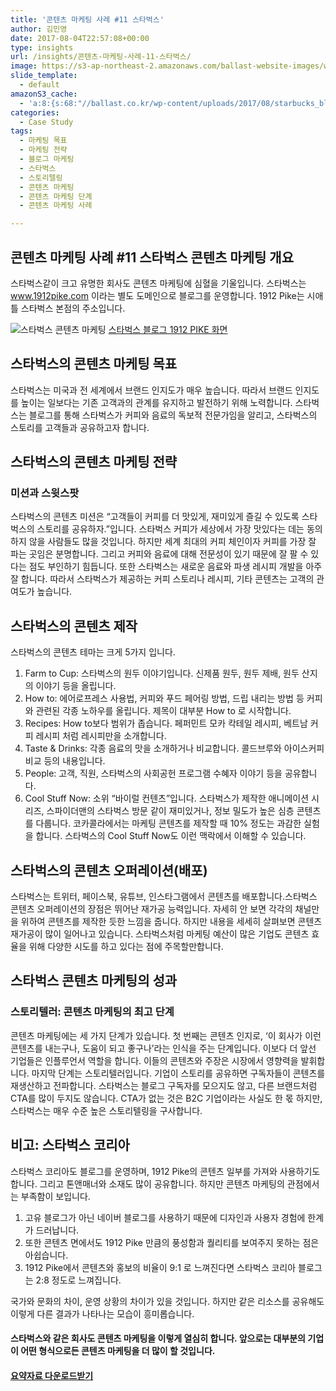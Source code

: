 ```yaml
---
title: '콘텐츠 마케팅 사례 #11 스타벅스'
author: 김민영
date: 2017-08-04T22:57:08+00:00
type: insights
url: /insights/콘텐츠-마케팅-사례-11-스타벅스/
image: https://s3-ap-northeast-2.amazonaws.com/ballast-website-images/wp-content/uploads/2017/08/15105951/Screen-Shot-2017-08-04-at-2.30.20-PM.png
slide_template:
  - default
amazonS3_cache:
  - 'a:8:{s:68:"//ballast.co.kr/wp-content/uploads/2017/08/starbucks_blog_screen.png";i:52796;s:118:"//s3-ap-northeast-2.amazonaws.com/ballast-website-images/wp-content/uploads/2017/08/15105953/starbucks_blog_screen.png";i:52796;s:83:"//ballast.co.kr/wp-content/uploads/2017/08/Screen-Shot-2017-08-04-at-2.30.20-PM.png";i:52799;s:133:"//s3-ap-northeast-2.amazonaws.com/ballast-website-images/wp-content/uploads/2017/08/15105951/Screen-Shot-2017-08-04-at-2.30.20-PM.png";i:52799;s:63:"//ballast.co.kr/wp-content/uploads/2017/08/case11-starbucks.pdf";i:52801;s:72:"//www.ballast.co.kr/wp-content/uploads/2017/08/starbucks_blog_screen.png";i:52796;s:87:"//www.ballast.co.kr/wp-content/uploads/2017/08/Screen-Shot-2017-08-04-at-2.30.20-PM.png";i:52799;s:67:"//www.ballast.co.kr/wp-content/uploads/2017/08/case11-starbucks.pdf";i:52801;}'
categories:
  - Case Study
tags:
  - 마케팅 목표
  - 마케팅 전략
  - 블로그 마케팅
  - 스타벅스
  - 스토리텔링
  - 콘텐츠 마케팅
  - 콘텐츠 마케팅 단계
  - 콘텐츠 마케팅 사례

---
```


## 콘텐츠 마케팅 사례 #11 스타벅스 콘텐츠 마케팅 개요
스타벅스같이 크고 유명한 회사도 콘텐츠 마케팅에 심혈을 기울입니다. 스타벅스는 www.1912pike.com 이라는 별도 도메인으로 블로그를 운영합니다. 1912 Pike는 시애틀 스타벅스 본점의 주소입니다.

![스타벅스 콘텐츠 마케팅](http://s3-ap-northeast-2.amazonaws.com/ballast-website-images/wp-content/uploads/2017/08/15105953/starbucks_blog_screen.png)
[스타벅스 블로그 1912 PIKE 화면](https://www.1912pike.com)

## 스타벅스의 콘텐츠 마케팅 목표
스타벅스는 미국과 전 세계에서 브랜드 인지도가 매우 높습니다. 따라서 브랜드 인지도를 높이는 일보다는 기존 고객과의 관계를 유지하고 발전하기 위해 노력합니다. 스타벅스는 블로그를 통해 스타벅스가 커피와 음료의 독보적 전문가임을 알리고, 스타벅스의 스토리를 고객들과 공유하고자 합니다.


## 스타벅스의 콘텐츠 마케팅 전략

### 미션과 스윗스팟
스타벅스의 콘텐츠 미션은 &#8220;고객들이 커피를 더 맛있게, 재미있게 즐길 수 있도록 스타벅스의 스토리를 공유하자.&#8221;입니다. 스타벅스 커피가 세상에서 가장 맛있다는 데는 동의하지 않을 사람들도 많을 것입니다. 하지만 세계 최대의 커피 체인이자 커피를 가장 잘 파는 곳임은 분명합니다. 그리고 커피와 음료에 대해 전문성이 있기 때문에 잘 팔 수 있다는 점도 부인하기 힘듭니다. 또한 스타벅스는 새로운 음료와 파생 레시피 개발을 아주 잘 합니다. 따라서 스타벅스가 제공하는 커피 스토리나 레시피, 기타 콘텐츠는 고객의 관여도가 높습니다.

## 스타벅스의 콘텐츠 제작
스타벅스의 콘텐츠 테마는 크게 5가지 입니다.

  1. Farm to Cup: 스타벅스의 원두 이야기입니다. 신제품 원두, 원두 제배, 원두 산지의 이야기 등을 올립니다.
  2. How to: 에어로프레스 사용법, 커피와 푸드 페어링 방법, 드립 내리는 방법 등 커피와 관련된 각종 노하우를 올립니다. 제목이 대부분 How to 로 시작합니다.
  3. Recipes: How to보다 범위가 좁습니다. 페퍼민트 모카 칵테일 레시피, 베트남 커피 레시피 처럼 레시피만을 소개합니다.
  4. Taste & Drinks: 각종 음료의 맛을 소개하거나 비교합니다. 콜드브루와 아이스커피 비교 등의 내용입니다.
  5. People: 고객, 직원, 스타벅스의 사회공헌 프로그램 수혜자 이야기 등을 공유합니다.
  6. Cool Stuff Now: 소위 &#8220;바이럴 컨텐츠&#8221;입니다. 스타벅스가 제작한 애니메이션 시리즈, 스파이더맨의 스타벅스 방문 같이 재미있거나, 정보 밀도가 높은 심층 콘텐츠를 다룹니다. 코카콜라에서는 마케팅 콘텐츠를 제작할 때 10% 정도는 과감한 실험을 합니다. 스타벅스의 Cool Stuff Now도 이런 맥락에서 이해할 수 있습니다.

## 스타벅스의 콘텐츠 오퍼레이션(배포)
스타벅스는 트위터, 페이스북, 유튜브, 인스타그램에서 콘텐츠를 배포합니다.스타벅스 콘텐츠 오퍼레이션의 장점은 뛰어난 재가공 능력입니다. 자세히 안 보면 각각의 채널만을 위하여 콘텐츠를 제작한 듯한 느낌을 줍니다. 하지만 내용을 세세히 살펴보면 콘텐츠 재가공이 많이 일어나고 있습니다. 스타벅스처럼 마케팅 예산이 많은 기업도 콘텐츠 효율을 위해 다양한 시도를 하고 있다는 점에 주목할만합니다.

## 스타벅스 콘텐츠 마케팅의 성과

### 스토리텔러: 콘텐츠 마케팅의 최고 단계
콘텐츠 마케팅에는 세 가지 단계가 있습니다. 첫 번째는 콘텐츠 인지로, &#8216;이 회사가 이런 콘텐츠를 내는구나, 도움이 되고 좋구나&#8217;라는 인식을 주는 단계입니다. 이보다 더 앞선 기업들은 인플루언서 역할을 합니다. 이들의 콘텐츠와 주장은 시장에서 영향력을 발휘합니다. 마지막 단계는 스토리텔러입니다. 기업이 스토리를 공유하면 구독자들이 콘텐츠를 재생산하고 전파합니다. 스타벅스는 블로그 구독자를 모으지도 않고, 다른 브랜드처럼 CTA를 많이 두지도 않습니다. CTA가 없는 것은 B2C 기업이라는 사실도 한 몫 하지만, 스타벅스는 매우 수준 높은 스토리텔링을 구사합니다.

## 비고: 스타벅스 코리아
스타벅스 코리아도 블로그를 운영하며, 1912 Pike의 콘텐츠 일부를 가져와 사용하기도 합니다. 그리고 톤앤매너와 소재도 많이 공유합니다. 하지만 콘텐츠 마케팅의 관점에서는 부족함이 보입니다.

  1. 고유 블로그가 아닌 네이버 블로그를 사용하기 때문에 디자인과 사용자 경험에 한계가 드러납니다.
  2. 또한 콘텐츠 면에서도 1912 Pike 만큼의 풍성함과 퀄리티를 보여주지 못하는 점은 아쉽습니다.
  3. 1912 Pike에서 콘텐츠와 홍보의 비율이 9:1 로 느껴진다면 스타벅스 코리아 블로그는 2:8 정도로 느껴집니다.

국가와 문화의 차이, 운영 상황의 차이가 있을 것입니다. 하지만 같은 리소스를 공유해도 이렇게 다른 결과가 나타나는 모습이 흥미롭습니다.

#### 스타벅스와 같은 회사도 콘텐츠 마케팅을 이렇게 열심히 합니다. 앞으로는 대부분의 기업이 어떤 형식으로든 콘텐츠 마케팅을 더 많이 할 것입니다. 

#### [요약자료 다운로드받기][1]

 [1]: https://www.ballast.co.kr/wp-content/uploads/2017/08/case11-starbucks.pdf